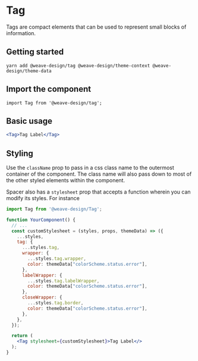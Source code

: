 # Tag

Tags are compact elements that can be used to represent small blocks of information.

## Getting started

```
yarn add @weave-design/tag @weave-design/theme-context @weave-design/theme-data
```

## Import the component

```
import Tag from '@weave-design/tag';
```

## Basic usage

```jsx
<Tag>Tag Label</Tag>
```

## Styling

Use the `className` prop to pass in a css class name to the outermost container of the component. The class name will also pass down to most of the other styled elements within the component. 

Spacer also has a `stylesheet` prop that accepts a function wherein you can modify its styles. For instance

```jsx
import Tag from '@weave-design/Tag';

function YourComponent() {
  // ...
  const customStylesheet = (styles, props, themeData) => ({
    ...styles,
    tag: {
      ...styles.tag,
      wrapper: {
        ...styles.tag.wrapper,
        color: themeData["colorScheme.status.error"],
      },
      labelWrapper: {
        ...styles.tag.labelWrapper,
        color: themeData["colorScheme.status.error"],
      },
      closeWrapper: {
        ...styles.tag.border,
        color: themeData["colorScheme.status.error"],
      },
    },
  });

  return (
    <Tag stylesheet={customStylesheet}>Tag Label</>
  );
}
```
